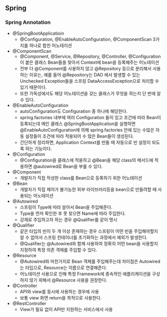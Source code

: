 ## Spring

### Spring Annotation

- @SpringBootApplicatioin
	- @Configuration, @EnableAutoConfiguration, @ComponentScan 3가지를 하나로 합친 어노테이션
- @ComponentScan
	- @Component, @Service, @Repository, @Controller, @Configuration이 붙은 클래스 Bean들을 찾아서 Context에 bean을 등록해주는 어노테이션
	- 전부 다 @Component를 사용하지 않고 @Repository 등으로 분리해서 사용하는 이유는, 예를 들어 @Repository는 DAO 에서 발생할 수 있는 Unchecked Exception들을 스프링 DataAccessException으로 처리할 수 있기 때문이다.
	- 또한 가독성에서도 해당 어노테이션을 갖는 클래스가 무엇을 하는지 단 번에 알 수 있다.
- @EnableAutoConfiguration
	- autoConfiguration도 Configuration 중 하나에 해당한다.
	- spring.factories 내부에 여러 Configuration 들이 있고 조건에 따라 Bean이 등록되는데 메인 클래스 @SpringBootApplication을 실행하면 @EnableAutoConfiguration에 의해 spring.factories 안에 있는 수많은 자동 설정들이 조건에 따라 적용되어 수 많은 Bean들이 생성된다.
	- 간단하게 정리하면, Application Context를 만들 때 자동으로 빈 설정이 되도록 하는 기능이다.
- @Configuration
	- @Configuration을 클래스에 적용하고 @Bean을 해당 class의 메서드에 적용하면 @autowired로 Bean을 부를 수 있다.
- @Component
	- 개발자가 직접 작성한 class를 Bean으로 등록하기 위한 어노테이션
- @Bean
	- 개발자가 직접 제어가 불가능한 외부 라이브러리등을 bean으로 만들려할 때 사용되는 어노테이션
- @Autowired
	- 스프링이 Type에 따라 알아서 Bean을 주입해준다.
	- Type을 먼저 확인한 후 못 찾으면 Name에 따라 주입한다.
	- 강제로 주입하고자 하는 경우 @Qualifier를 같이 명시
- @Qualifier
	- 같은 타입의 빈이 두 개 이상 존재하는 경우 스프링이 어떤 빈을 주입해야할지 알 수 없어서 스프링 컨테이너를 초기화하는 과정에서 예외가 발생한다.
	- @Qualifier는 @Autowired와 함께 사용하여 정확히 어떤 bean을 사용할지 지정하여 특정 의존 객체를 주입할 수 있다.
- @Resource
	- @Autowired와 마찬가지로 Bean 객체를 주입해주는데 차이점은 Autowired는 타입으로, Resource는 이름으로 연결해준다.
	- 어노테이션 사용으로 인해 특정 Framework에 종속적인 애플리케이션을 구성하지 않기 위해서 @Resource 사용을 권장한다.
- @Controller
	- API와 view를 동시에 사용하는 경우에 사용
	- 보통 view 화면 return을 목적으로 사용한다.
- @RestController
	- View가 필요 없이 API만 지원하는 서비스에서 사용

